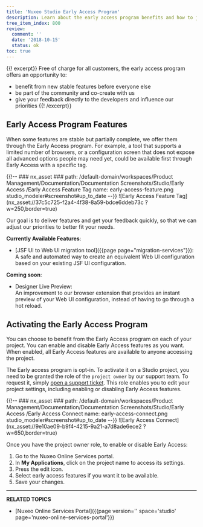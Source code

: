 ```yaml
---
title: 'Nuxeo Studio Early Access Program'
description: Learn about the early access program benefits and how to join it.
tree_item_index: 800
review:
  comment: ''
  date: '2018-10-15'
  status: ok
toc: true
---
```

{{! excerpt}}
Free of charge for all customers, the early access program offers an opportunity to:

- benefit from new stable features before everyone else
- be part of the community and co-create with us
- give your feedback directly to the developers and influence our priorities
{{! /excerpt}}

## Early Access Program Features

When some features are stable but partially complete, we offer them through the Early Access program. For example, a tool that supports a limited number of browsers, or a configuration screen that does not expose all advanced options people may need yet, could be available first through Early Access with a specific tag.

{{!--     ### nx_asset ###
    path: /default-domain/workspaces/Product Management/Documentation/Documentation Screenshots/Studio/Early Access /Early Access Feature Tag
    name: early-access-feature.png
    studio_modeler#screenshot#up_to_date
--}}
![Early Access Feature Tag](nx_asset://37c5c725-f2a4-4f38-8a59-bdce6ddeb73c ?w=250,border=true)

Our goal is to deliver features and get your feedback quickly, so that we can adjust our priorities to better fit your needs.

**Currently Available Features**:

- [JSF UI to Web UI migration tool]({{page page="migration-services"}}):<br>
A safe and automated way to create an equivalent Web UI configuration based on your existing JSF UI configuration.

**Coming soon**:

- Designer Live Preview:<br>
An improvement to our browser extension that provides an instant preview of your Web UI configuration, instead of having to go through a hot reload.

## Activating the Early Access Program

You can choose to benefit from the Early Access program on each of your project. You can enable and disable Early Access features as you want. When enabled, all Early Access features are available to anyone accessing the project.

The Early access program is opt-in. To activate it on a Studio project, you need to be granted the role of the `project owner` by our support team. To request it, simply [open a support ticket](https://jira.nuxeo.com). This role enables you to edit your project settings, including enabling or disabling Early Access features.

{{!--     ### nx_asset ###
    path: /default-domain/workspaces/Product Management/Documentation/Documentation Screenshots/Studio/Early Access /Early Access Connect
    name: early-access-connect.png
    studio_modeler#screenshot#up_to_date
--}}
![Early Access Connect](nx_asset://9e10ae09-b9f4-4215-9a21-a7d8ade6ece2 ?w=650,border=true)

Once you have the project owner role, to enable or disable Early Access:

1. Go to the Nuxeo Online Services portal.
1. In **My Applications**, click on the project name to access its settings.
1. Press the edit icon.
1. Select early access features if you want it to be available.
1. Save your changes.

* * *

**RELATED TOPICS**

- [Nuxeo Online Services Portal]({{page version='' space='studio' page='nuxeo-online-services-portal'}})
